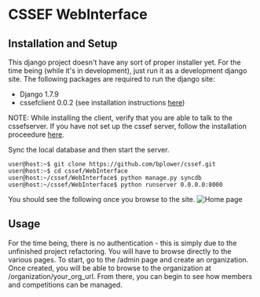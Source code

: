 # CSSEF WebInterface
## Installation and Setup
This django project doesn't have any sort of proper installer yet. For the time being (while it's in development), just run it as a development django site. The following packages are required to run the django site:
* Django 1.7.9
* cssefclient 0.0.2 (see installation instructions [here](https://github.com/bplower/cssef/tree/refactor/CssefClient#installing))

NOTE: While installing the client, verify that you are able to talk to the cssefserver. If you have not set up the cssef server, follow the installation proceedure [here](https://github.com/bplower/cssef/tree/refactor/Cssef#installation-and-setup).

Sync the local database and then start the server.
```
user@host:~$ git clone https://github.com/bplower/cssef.git
user@host:~$ cd cssef/WebInterface
user@host:~/cssef/WebInterface$ python manage.py syncdb
user@host:~/cssef/WebInterface$ python runserver 0.0.0.0:8000
```

You should see the following once you browse to the site.
![Home page](http://i.imgur.com/Fx4sjyb.png)

## Usage
For the time being, there is no authentication - this is simply due to the unfinished project refactoring. You will have to browse directly to the various pages. To start, go to the /admin page and create an organization. Once created, you will be able to browse to the organization at /organization/your_org_url. From there, you can begin to see how members and competitions can be managed.